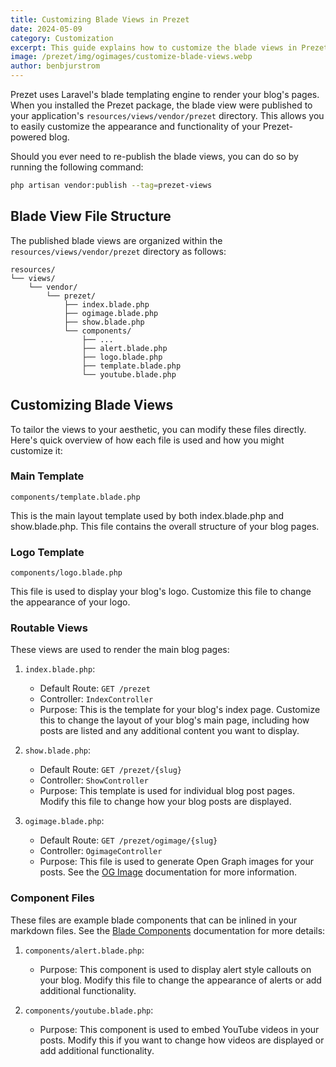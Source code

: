 ```yaml
---
title: Customizing Blade Views in Prezet
date: 2024-05-09
category: Customization
excerpt: This guide explains how to customize the blade views in Prezet to tailor your blog's appearance and functionality.
image: /prezet/img/ogimages/customize-blade-views.webp
author: benbjurstrom
---
```


Prezet uses Laravel's blade templating engine to render your blog's pages. When you installed the Prezet package, the blade view were published to your application's `resources/views/vendor/prezet` directory. This allows you to easily customize the appearance and functionality of your Prezet-powered blog.

Should you ever need to re-publish the blade views, you can do so by running the following command:

```bash
php artisan vendor:publish --tag=prezet-views
```

## Blade View File Structure

The published blade views are organized within the `resources/views/vendor/prezet` directory as follows:

```plaintext
resources/
└── views/
    └── vendor/
        └── prezet/
            ├── index.blade.php
            ├── ogimage.blade.php
            ├── show.blade.php
            └── components/
                ├── ...
                ├── alert.blade.php
                ├── logo.blade.php
                ├── template.blade.php
                └── youtube.blade.php
```

## Customizing Blade Views

To tailor the views to your aesthetic, you can modify these files directly. Here's quick overview of how each file is used and how you might customize it:

### Main Template

`components/template.blade.php`

This is the main layout template used by both index.blade.php and show.blade.php. This file contains the overall structure of your blog pages.

### Logo Template

`components/logo.blade.php`

This file is used to display your blog's logo. Customize this file to change the appearance of your logo.

### Routable Views

These views are used to render the main blog pages:

1. `index.blade.php`:
    - Default Route: `GET /prezet`
    - Controller: `IndexController`
    - Purpose: This is the template for your blog's index page. Customize this to change the layout of your blog's main page, including how posts are listed and any additional content you want to display.

2. `show.blade.php`:
    - Default Route: `GET /prezet/{slug}`
    - Controller: `ShowController`
    - Purpose: This template is used for individual blog post pages. Modify this file to change how your blog posts are displayed.

3. `ogimage.blade.php`:
    - Default Route: `GET /prezet/ogimage/{slug}`
    - Controller: `OgimageController`
    - Purpose: This file is used to generate Open Graph images for your posts. See the [OG Image](/features/ogimage) documentation for more information.

### Component Files

These files are example blade components that can be inlined in your markdown files. See the [Blade Components](/features/blade) documentation for more details:

1. `components/alert.blade.php`:
    - Purpose: This component is used to display alert style callouts on your blog. Modify this file to change the appearance of alerts or add additional functionality.

2. `components/youtube.blade.php`:
    - Purpose: This component is used to embed YouTube videos in your posts. Modify this if you want to change how videos are displayed or add additional functionality.
